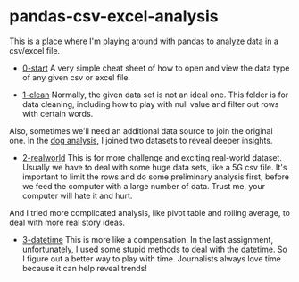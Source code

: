 # pandas-csv-excel-analysis
This is a place where I'm playing around with pandas to analyze data in a csv/excel file.

- [0-start](https://github.com/AngelineJCQ/pandas-csv-excel-analysis/tree/main/0-start)
A very simple cheat sheet of how to open and view the data type of any given csv or excel file.

- [1-clean](https://github.com/AngelineJCQ/pandas-csv-excel-analysis/tree/main/1-clean)
Normally, the given data set is not an ideal one. This folder is for data cleaning, including how to play with null value and filter out rows with certain words.

Also, sometimes we'll need an additional data source to join the original one. In the [dog analysis](https://github.com/AngelineJCQ/pandas-csv-excel-analysis/blob/main/1-clean/dogs-analysis.ipynb), I joined two datasets to reveal deeper insights.

- [2-realworld](https://github.com/AngelineJCQ/pandas-csv-excel-analysis/tree/main/2-realworld)
This is for more challenge and exciting real-world dataset. Usually we have to deal with some huge data sets, like a 5G csv file. It's important to limit the rows and do some preliminary analysis first, before we feed the computer with a large number of data. Trust me, your computer will hate it and hurt.

And I tried more complicated analysis, like pivot table and rolling average, to deal with more real story ideas.

- [3-datetime](https://github.com/AngelineJCQ/pandas-csv-excel-analysis/tree/main/3-datetime)
This is more like a compensation. In the last assignment, unfortunately, I used some stupid methods to deal with the datetime. So I figure out a better way to play with time. Journalists always love time because it can help reveal trends!
